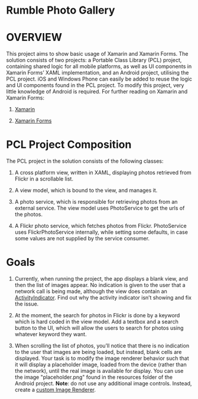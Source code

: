 # Rumble Photo Gallery

# OVERVIEW

This project aims to show basic usage of Xamarin and Xamarin Forms. The solution consists of two projects: a Portable Class Library (PCL) project, containing shared logic for all mobile platforms, as well as UI components in Xamarin Forms’ XAML implementation, and an Android project, utilising the PCL project. iOS and Windows Phone can easily be added to reuse the logic and UI components found in the PCL project. To modify this project, very little knowledge of Android is required. For further reading on Xamarin and Xamarin Forms:

1. [Xamarin](http://developer.xamarin.com/)

2. [Xamarin Forms](http://developer.xamarin.com/guides/xamarin-forms/)

# PCL Project Composition

The PCL project in the solution consists of the following classes:

1. A cross platform view, written in XAML, displaying photos retrieved from Flickr in a scrollable list.

2. A view model, which is bound to the view, and manages it.

3. A photo service, which is responsible for retrieving photos from an external service. The view model uses PhotoService to get the urls of the photos.

4. A Flickr photo service, which fetches photos from Flickr. PhotoService uses FlickrPhotoService internally, while setting some defaults, in case some values are not supplied by the service consumer.

# Goals

1. Currently, when running the project, the app displays a blank view, and then the list of images appear. No indication is given to the user that a network call is being made, although the view does contain an [ActivityIndicator](http://developer.xamarin.com/api/type/Xamarin.Forms.ActivityIndicator/). Find out why the activity indicator isn’t showing and fix the issue.

2. At the moment, the search for photos in Flickr is done by a keyword which is hard coded in the view model. Add a textbox and a search button to the UI, which will allow the users to search for photos using whatever keyword they want.

3. When scrolling the list of photos, you’ll notice that there is no indication to the user that images are being loaded, but instead, blank cells are displayed. Your task is to modify the image renderer behavior such that it will display a placeholder image, loaded from the device (rather than the network), until the real image is available for display. You can use the image "placeholder.png" found in the resources folder of the Android project. 
**Note**: do not use any additional image controls. Instead, create a [custom Image Renderer](https://developer.xamarin.com/guides/xamarin-forms/custom-renderer/).

